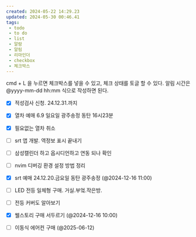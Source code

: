 ```yaml
---
created: 2024-05-22 14:29.23
updated: 2024-05-30 00:46.41
tags:
 - todo
 - to do
 - list
 - 알람
 - 알림
 - 리마인더
 - checkbox
 - 체크박스
---
```


cmd + L 을 누르면 체크박스를 넣을 수 있고, 체크 상태를 토글 할 수 있다.
알림 시간은 @yyyy-mm-dd hh:mm 식으로 작성하면 된다.

- [x] 적성검사 신청. 24.12.31.까지
- [x] 열차 예매 6.9 일요일 광주송정 동탄 16시23분
- [x] 필요없는 열차 취소
- [ ] srt 앱 개발. 역정보 표시 끝내기
- [ ] 삼성캘린더 하고 옵시디언하고 연동 되나 확인

- [ ] nvim 디버깅 환경 설정 방법 정리
- [x] srt 예매 24.12.20.금요일 동탄 광주송정 (@2024-12-16 11:00)
- [ ] LED 전등 일체형 구매. 거실.부엌.작은방.
- [ ] 전등 커버도 알아보기
- [x] 웰스토리 구매 서두르기 (@2024-12-16 10:00)
- [ ] 이동식 에어컨 구매 (@2025-06-12)
